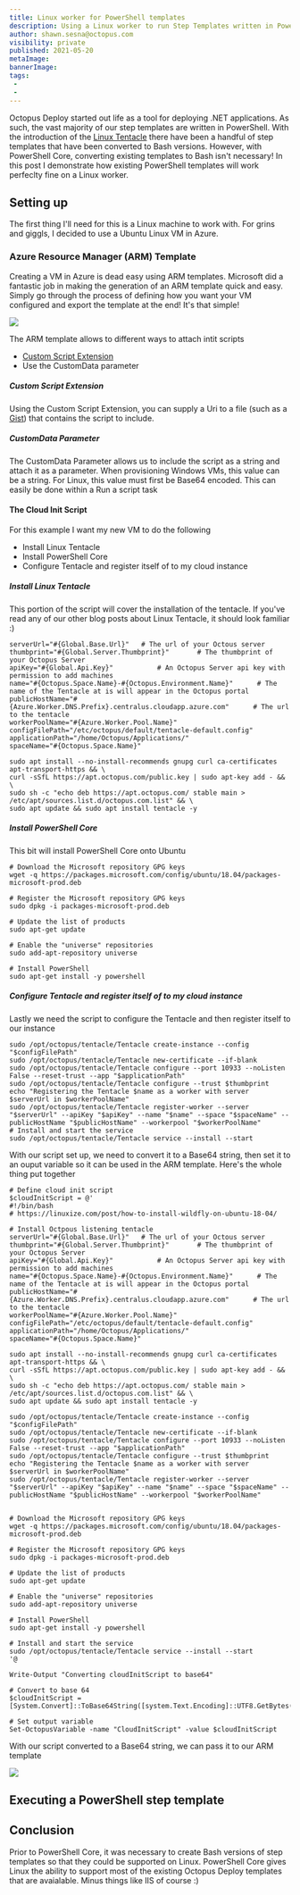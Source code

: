```yaml
---
title: Linux worker for PowerShell templates
description: Using a Linux worker to run Step Templates written in PowerShell
author: shawn.sesna@octopus.com
visibility: private
published: 2021-05-20
metaImage: 
bannerImage: 
tags:
 - 
 - 
---
```


Octopus Deploy started out life as a tool for deploying .NET applications.  As such, the vast majority of our step templates are written in PowerShell.  With the introduction of the [Linux Tentacle](https://octopus.com/docs/infrastructure/deployment-targets/linux/tentacle) there have been a handful of step templates that have been converted to Bash versions.  However, with PowerShell Core, converting existing templates to Bash isn't necessary!  In this post I demonstrate how existing PowerShell templates will work perfeclty fine on a Linux worker.

## Setting up
The first thing I'll need for this is a Linux machine to work with.  For grins and giggls, I decided to use a Ubuntu Linux VM in Azure.

### Azure Resource Manager (ARM) Template
Creating a VM in Azure is dead easy using ARM templates.  Microsoft did a fantastic job in making the generation of an ARM template quick and easy.  Simply go through the process of defining how you want your VM configured and export the template at the end!  It's that simple!

![](azure-arm-template-export.png)

The ARM template allows to different ways to attach intit scripts
 - [Custom Script Extension](https://docs.microsoft.com/en-us/azure/virtual-machines/extensions/custom-script-windows)
 - Use the CustomData parameter

 ##### Custom Script Extension
 Using the Custom Script Extension, you can supply a Uri to a file (such as a [Gist](https://gist.github.com/discover)) that contains the script to include.

 ##### CustomData Parameter
 The CustomData Parameter allows us to include the script as a string and attach it as a parameter.  When provisioning Windows VMs, this value can be a string.  For Linux, this value must first be Base64 encoded.  This can easily be done within a Run a script task

#### The Cloud Init Script
For this example I want my new VM to do the following
- Install Linux Tentacle
- Install PowerShell Core
- Configure Tentacle and register itself of to my cloud instance


##### Install Linux Tentacle
This portion of the script will cover the installation of the tentacle.  If you've read any of our other blog posts about Linux Tentacle, it should look familiar :)

```
serverUrl="#{Global.Base.Url}"   # The url of your Octous server
thumbprint="#{Global.Server.Thumbprint}"       # The thumbprint of your Octopus Server
apiKey="#{Global.Api.Key}"           # An Octopus Server api key with permission to add machines
name="#{Octopus.Space.Name}-#{Octopus.Environment.Name}"      # The name of the Tentacle at is will appear in the Octopus portal
publicHostName="#{Azure.Worker.DNS.Prefix}.centralus.cloudapp.azure.com"      # The url to the tentacle
workerPoolName="#{Azure.Worker.Pool.Name}"
configFilePath="/etc/octopus/default/tentacle-default.config"
applicationPath="/home/Octopus/Applications/"
spaceName="#{Octopus.Space.Name}"

sudo apt install --no-install-recommends gnupg curl ca-certificates apt-transport-https && \
curl -sSfL https://apt.octopus.com/public.key | sudo apt-key add - && \
sudo sh -c "echo deb https://apt.octopus.com/ stable main > /etc/apt/sources.list.d/octopus.com.list" && \
sudo apt update && sudo apt install tentacle -y
```

##### Install PowerShell Core
This bit will install PowerShell Core onto Ubuntu
```
# Download the Microsoft repository GPG keys
wget -q https://packages.microsoft.com/config/ubuntu/18.04/packages-microsoft-prod.deb

# Register the Microsoft repository GPG keys
sudo dpkg -i packages-microsoft-prod.deb

# Update the list of products
sudo apt-get update

# Enable the "universe" repositories
sudo add-apt-repository universe

# Install PowerShell
sudo apt-get install -y powershell
```

##### Configure Tentacle and register itself of to my cloud instance
Lastly we need the script to configure the Tentacle and then register itself to our instance
```
sudo /opt/octopus/tentacle/Tentacle create-instance --config "$configFilePath"
sudo /opt/octopus/tentacle/Tentacle new-certificate --if-blank
sudo /opt/octopus/tentacle/Tentacle configure --port 10933 --noListen False --reset-trust --app "$applicationPath"
sudo /opt/octopus/tentacle/Tentacle configure --trust $thumbprint
echo "Registering the Tentacle $name as a worker with server $serverUrl in $workerPoolName"
sudo /opt/octopus/tentacle/Tentacle register-worker --server "$serverUrl" --apiKey "$apiKey" --name "$name" --space "$spaceName" --publicHostName "$publicHostName" --workerpool "$workerPoolName"
# Install and start the service
sudo /opt/octopus/tentacle/Tentacle service --install --start
```

With our script set up, we need to convert it to a Base64 string, then set it to an ouput variable so it can be used in the ARM template.  Here's the whole thing put together

```
# Define cloud init script
$cloudInitScript = @'
#!/bin/bash
# https://linuxize.com/post/how-to-install-wildfly-on-ubuntu-18-04/

# Install Octpous listening tentacle
serverUrl="#{Global.Base.Url}"   # The url of your Octous server
thumbprint="#{Global.Server.Thumbprint}"       # The thumbprint of your Octopus Server
apiKey="#{Global.Api.Key}"           # An Octopus Server api key with permission to add machines
name="#{Octopus.Space.Name}-#{Octopus.Environment.Name}"      # The name of the Tentacle at is will appear in the Octopus portal
publicHostName="#{Azure.Worker.DNS.Prefix}.centralus.cloudapp.azure.com"      # The url to the tentacle
workerPoolName="#{Azure.Worker.Pool.Name}"
configFilePath="/etc/octopus/default/tentacle-default.config"
applicationPath="/home/Octopus/Applications/"
spaceName="#{Octopus.Space.Name}"

sudo apt install --no-install-recommends gnupg curl ca-certificates apt-transport-https && \
curl -sSfL https://apt.octopus.com/public.key | sudo apt-key add - && \
sudo sh -c "echo deb https://apt.octopus.com/ stable main > /etc/apt/sources.list.d/octopus.com.list" && \
sudo apt update && sudo apt install tentacle -y

sudo /opt/octopus/tentacle/Tentacle create-instance --config "$configFilePath"
sudo /opt/octopus/tentacle/Tentacle new-certificate --if-blank
sudo /opt/octopus/tentacle/Tentacle configure --port 10933 --noListen False --reset-trust --app "$applicationPath"
sudo /opt/octopus/tentacle/Tentacle configure --trust $thumbprint
echo "Registering the Tentacle $name as a worker with server $serverUrl in $workerPoolName"
sudo /opt/octopus/tentacle/Tentacle register-worker --server "$serverUrl" --apiKey "$apiKey" --name "$name" --space "$spaceName" --publicHostName "$publicHostName" --workerpool "$workerPoolName"


# Download the Microsoft repository GPG keys
wget -q https://packages.microsoft.com/config/ubuntu/18.04/packages-microsoft-prod.deb

# Register the Microsoft repository GPG keys
sudo dpkg -i packages-microsoft-prod.deb

# Update the list of products
sudo apt-get update

# Enable the "universe" repositories
sudo add-apt-repository universe

# Install PowerShell
sudo apt-get install -y powershell

# Install and start the service
sudo /opt/octopus/tentacle/Tentacle service --install --start
'@

Write-Output "Converting cloudInitScript to base64"

# Convert to base 64
$cloudInitScript = [System.Convert]::ToBase64String([system.Text.Encoding]::UTF8.GetBytes($cloudInitScript))

# Set output variable
Set-OctopusVariable -name "CloudInitScript" -value $cloudInitScript
```

With our script converted to a Base64 string, we can pass it to our ARM template

![](octopus-arm-template-custom-data.png)


## Executing a PowerShell step template


## Conclusion
Prior to PowerShell Core, it was necessary to create Bash versions of step templates so that they could be supported on Linux.  PowerShell Core gives Linux the ability to support most of the existing Octopus Deploy templates that are avaialable.  Minus things like IIS of course :)